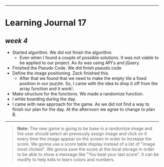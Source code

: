 
----------

# **Learning Journal 17**

## __***week 4***__

 - Started algorithm. We did not finish the algorithm.
	 - Even when I found a couple of possible solutions. It was not viable to be applied to our project. As its was using API's and jQuery.
 - Finished the Pseudo Code. We did finish pseudo code
 - Define the image positioning. Zack finished this.
	 - After that we found that we need to make the empty tile a fixed position in our puzzle. So, I came with the idea to drop it off from the array function and it work!.
 - Make structure for the functions. We made a randomize function.
 - I white boarding during the day.
 - I came with new approach for the game. As we did not find a way to finish our plan for the day. At the afternoon we agree to change to plan B.


------
> **Note:**
The new game is going to be base in a randomize image and the user should select an previously assign image and click on it every time the image appear on the screen in order to increase the score. We gonna use a score table display instead of a list of "image most clicked". We gonna save the score at the local storage in order to be able to show a message like "You beat your last score". It can be modify to help kids to learn colors and numbers.
